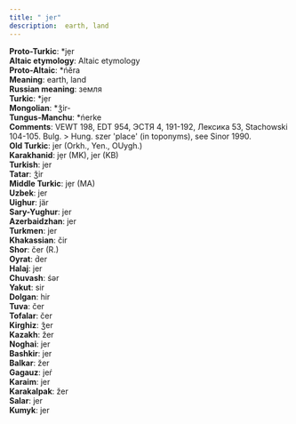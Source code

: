 ```yaml
---
title: " jer"
description:  earth, land
---
```


<strong>Proto-Turkic</strong>:  *jẹr<br>
<strong>Altaic etymology</strong>:  Altaic etymology<br>
<strong> Proto-Altaic</strong>:  *ńĕra<br>
<strong>Meaning</strong>:  earth, land<br>
<strong>Russian meaning</strong>:  земля<br>
<strong>Turkic</strong>:  *jẹr<br>
<strong>Mongolian</strong>:  *ǯir-<br>
<strong>Tungus-Manchu</strong>:  *ńerke<br>
<strong>Comments</strong>:  VEWT 198, EDT 954, ЭСТЯ 4, 191-192, Лексика 53, Stachowski 104-105. Bulg. > Hung. szer 'place' (in toponyms), see Sinor 1990.<br>
<strong>Old Turkic</strong>:  jer (Orkh., Yen., OUygh.)<br>
<strong>Karakhanid</strong>:  jẹr (MK), jer (KB)<br>
<strong>Turkish</strong>:  jer<br>
<strong>Tatar</strong>:  ǯir<br>
<strong>Middle Turkic</strong>:  jẹr (MA)<br>
<strong>Uzbek</strong>:  jer<br>
<strong>Uighur</strong>:  jär<br>
<strong>Sary-Yughur</strong>:  jer<br>
<strong>Azerbaidzhan</strong>:  jer<br>
<strong>Turkmen</strong>:  jer<br>
<strong>Khakassian</strong>:  čir<br>
<strong>Shor</strong>:  čer (R.)<br>
<strong>Oyrat</strong>:  d́er<br>
<strong>Halaj</strong>:  jer<br>
<strong>Chuvash</strong>:  śǝr<br>
<strong>Yakut</strong>:  sir<br>
<strong>Dolgan</strong>:  hir<br>
<strong>Tuva</strong>:  čer<br>
<strong>Tofalar</strong>:  čer<br>
<strong>Kirghiz</strong>:  ǯer<br>
<strong>Kazakh</strong>:  žer<br>
<strong>Noghai</strong>:  jer<br>
<strong>Bashkir</strong>:  jer<br>
<strong>Balkar</strong>:  žer<br>
<strong>Gagauz</strong>:  jeŕ<br>
<strong>Karaim</strong>:  jer<br>
<strong>Karakalpak</strong>:  žer<br>
<strong>Salar</strong>:  jer<br>
<strong>Kumyk</strong>:  jer<br>


